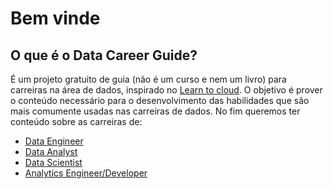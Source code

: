 # Bem vinde

## O que é o Data Career Guide?

É um projeto gratuito de guia (não é um curso e nem um livro) para carreiras na área de dados, inspirado no [Learn to cloud](https://learntocloud.guide). O objetivo é prover o conteúdo necessário para o desenvolvimento das habilidades que são mais comumente usadas nas carreiras de dados. No fim queremos ter conteúdo sobre as carreiras de:

- [Data Engineer](/carreiras/data-engineer/)
- [Data Analyst](/carreiras/data-analyst/)
- [Data Scientist](/carreiras/data-scientist/)
- [Analytics Engineer/Developer](/carreiras/analytics-engineer/)
